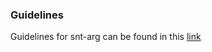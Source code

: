 ### Guidelines 
Guidelines for snt-arg can be found in this [link](https://github.com/snt-arg/guidelines)
